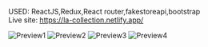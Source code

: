 USED: ReactJS,Redux,React router,fakestoreapi,bootstrap <br />
Live site: https://la-collection.netlify.app/

![Preview1](https://user-images.githubusercontent.com/74317863/153873867-93dc4846-c154-4b62-a18c-9db3e70dca5d.png)
![Preview2](https://user-images.githubusercontent.com/74317863/153873884-a5cda631-c9af-45d8-bf7c-7eaeb95b66cf.png)
![Preview3](https://user-images.githubusercontent.com/74317863/153873803-a101ce25-0a33-43f1-8903-0450d7c6eee3.png)
![Preview4](https://user-images.githubusercontent.com/74317863/153873888-78704a8d-8402-4611-962b-131452d6aeef.png)

